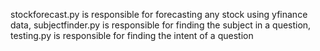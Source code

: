 stockforecast.py is responsible for forecasting any stock using yfinance data, subjectfinder.py is responsible for finding the subject in a question, testing.py is responsible for finding the intent of a question
